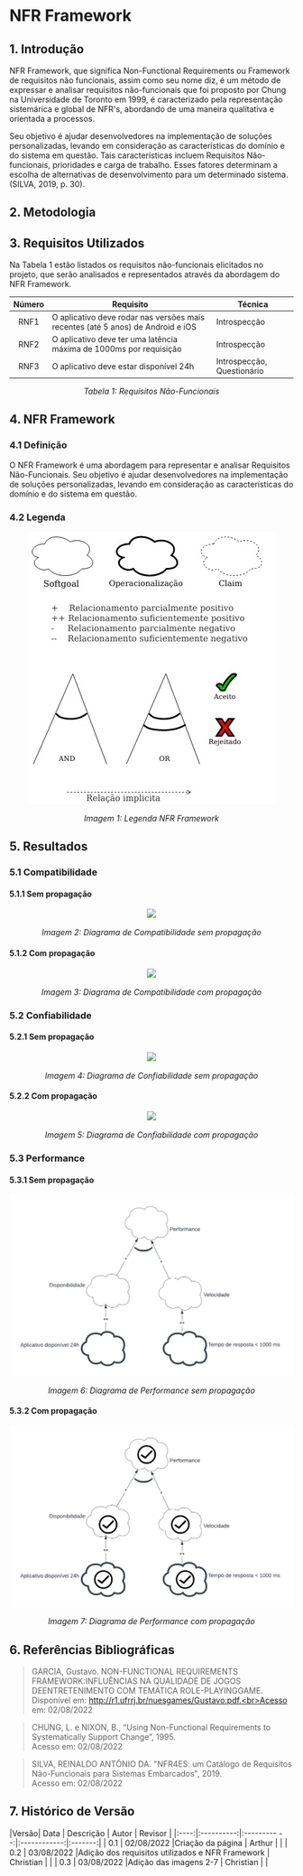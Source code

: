 # NFR Framework

## 1. Introdução
NFR Framework, que significa Non-Functional Requirements ou Framework de requisitos não funcionais, assim como seu nome diz, é um método de expressar e analisar requisitos não-funcionais que foi proposto por Chung na Universidade de Toronto em 1999, é caracterizado pela representação sistemárica e global de NFR's, abordando de uma maneira qualitativa e orientada a processos.

Seu objetivo é ajudar desenvolvedores na implementação de soluções personalizadas, levando em consideração as características do domínio e do sistema em questão. Tais características incluem Requisitos Não-funcionais, prioridades e carga de trabalho. Esses fatores determinam a escolha de alternativas de desenvolvimento para um determinado sistema.(SILVA, 2019, p. 30).

## 2. Metodologia

## 3. Requisitos Utilizados
Na Tabela 1 estão listados os requisitos não-funcionais elicitados no projeto, que serão analisados e representados através da abordagem do NFR Framework.

<center>

| Número     | Requisito   | Técnica    |
|:------------:|-----------------|------------|
|RNF1|O aplicativo deve rodar nas versões mais recentes (até 5 anos) de Android e iOS|Introspecção|
|RNF2|O aplicativo deve ter uma latência máxima de 1000ms por requisição             |Introspecção|
|RNF3|O aplicativo deve estar disponível 24h                                         |Introspecção, Questionário|

*Tabela 1: Requisitos Não-Funcionais*
</center>


## 4. NFR Framework

### 4.1 Definição

O NFR Framework é uma abordagem para representar e analisar Requisitos Não-Funcionais. Seu objetivo é ajudar desenvolvedores na implementação de soluções personalizadas, levando em consideração as características do domínio e do sistema em questão.
### 4.2 Legenda

<center>
<img src="..\..\images\nfr\nfr.jpeg">

*Imagem 1: Legenda NFR Framework*
</center>


## 5. Resultados

### 5.1 Compatibilidade
#### 5.1.1 Sem propagação
<center>
<img src="..\..\images\nfr\compatibilidade_sem.png">

*Imagem 2: Diagrama de Compatibilidade sem propagação*
</center>

#### 5.1.2 Com propagação
<center>
<img src="..\..\images\nfr\compatibilidade_com.png">

*Imagem 3: Diagrama de Compatibilidade com propagação*
</center>

### 5.2 Confiabilidade
#### 5.2.1 Sem propagação

<center>
<img src="..\..\images\nfr\confiabilidade_sem.png">

*Imagem 4: Diagrama de Confiabilidade sem propagação*
</center>

#### 5.2.2 Com propagação

<center>
<img src="..\..\images\nfr\confiabilidade_com.png">

*Imagem 5: Diagrama de Confiabilidade com propagação*
</center>

### 5.3 Performance
#### 5.3.1 Sem propagação

<center>
<img src="..\..\images\nfr\performance_sem.png">

*Imagem 6: Diagrama de Performance sem propagação*
</center>

#### 5.3.2 Com propagação

<center>
<img src="..\..\images\nfr\performance_com.png">

*Imagem 7: Diagrama de Performance com propagação*
</center>

## 6. Referências Bibliográficas
> GARCIA, Gustavo. NON-FUNCTIONAL REQUIREMENTS FRAMEWORK:INFLUÊNCIAS NA QUALIDADE DE JOGOS DEENTRETENIMENTO COM TEMÁTICA ROLE-PLAYINGGAME. Disponível em: http://r1.ufrrj.br/nuesgames/Gustavo.pdf.<br>Acesso em: 02/08/2022

>CHUNG, L. e NIXON, B., “Using Non-Functional Requirements to Systematically Support Change”, 1995.<br> Acesso em: 02/08/2022

> SILVA, REINALDO ANTÔNIO DA. "NFR4ES: um Catálogo de Requisitos Não-Funcionais para Sistemas Embarcados", 2019.<br> Acesso em: 02/08/2022

## 7. Histórico de Versão

|Versão|    Data    |    Descrição         | Autor        | Revisor |
|:----:|:----------:|:---------         --:|:------------:|:-------:|
| 0.1  | 02/08/2022 |Criação da página     | Arthur       |         |
| 0.2  | 03/08/2022 |Adição dos requisitos utilizados e NFR Framework     | Christian       |         |
| 0.3  | 03/08/2022 |Adição das imagens 2-7    | Christian       |         |

